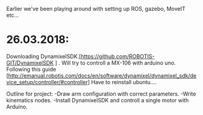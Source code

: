 Earlier we've been playing around with setting up ROS, gazebo, MoveIT etc...

# 26.03.2018:
Downloading DynamixelSDK.[https://github.com/ROBOTIS-GIT/DynamixelSDK ] .
Will try to controll a MX-106 with arduino uno.
Following this guide [http://emanual.robotis.com/docs/en/software/dynamixel/dynamixel_sdk/device_setup/controller/#controller]
Have to reinstall ubuntu....


Outline for project:
  -Draw arm configuration with correct parameters.
  -Write kinematics nodes.
  -Install DynamixelSDK and controll a single motor with Arduino.
